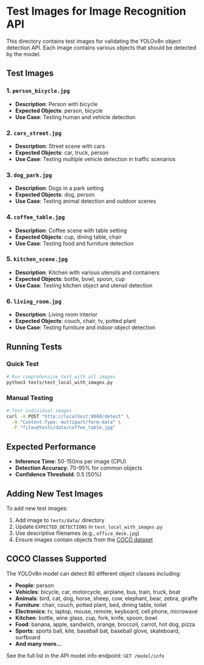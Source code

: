 # Test Images for Image Recognition API

This directory contains test images for validating the YOLOv8n object detection API. Each image contains various objects that should be detected by the model.

## Test Images

### 1. `person_bicycle.jpg`
- **Description**: Person with bicycle
- **Expected Objects**: person, bicycle
- **Use Case**: Testing human and vehicle detection

### 2. `cars_street.jpg`
- **Description**: Street scene with cars
- **Expected Objects**: car, truck, person
- **Use Case**: Testing multiple vehicle detection in traffic scenarios

### 3. `dog_park.jpg`
- **Description**: Dogs in a park setting
- **Expected Objects**: dog, person
- **Use Case**: Testing animal detection and outdoor scenes

### 4. `coffee_table.jpg`
- **Description**: Coffee scene with table setting
- **Expected Objects**: cup, dining table, chair
- **Use Case**: Testing food and furniture detection

### 5. `kitchen_scene.jpg`
- **Description**: Kitchen with various utensils and containers
- **Expected Objects**: bottle, bowl, spoon, cup
- **Use Case**: Testing kitchen object and utensil detection

### 6. `living_room.jpg`
- **Description**: Living room interior
- **Expected Objects**: couch, chair, tv, potted plant
- **Use Case**: Testing furniture and indoor object detection

## Running Tests

### Quick Test
```bash
# Run comprehensive test with all images
python3 tests/test_local_with_images.py
```

### Manual Testing
```bash
# Test individual images
curl -X POST "http://localhost:8080/detect" \
  -H "Content-Type: multipart/form-data" \
  -F "file=@tests/data/coffee_table.jpg"
```

## Expected Performance

- **Inference Time**: 50-150ms per image (CPU)
- **Detection Accuracy**: 70-95% for common objects
- **Confidence Threshold**: 0.5 (50%)

## Adding New Test Images

To add new test images:

1. Add image to `tests/data/` directory
2. Update `EXPECTED_DETECTIONS` in `test_local_with_images.py`
3. Use descriptive filenames (e.g., `office_desk.jpg`)
4. Ensure images contain objects from the [COCO dataset](https://cocodataset.org/#explore)

## COCO Classes Supported

The YOLOv8n model can detect 80 different object classes including:
- **People**: person
- **Vehicles**: bicycle, car, motorcycle, airplane, bus, train, truck, boat
- **Animals**: bird, cat, dog, horse, sheep, cow, elephant, bear, zebra, giraffe
- **Furniture**: chair, couch, potted plant, bed, dining table, toilet
- **Electronics**: tv, laptop, mouse, remote, keyboard, cell phone, microwave
- **Kitchen**: bottle, wine glass, cup, fork, knife, spoon, bowl
- **Food**: banana, apple, sandwich, orange, broccoli, carrot, hot dog, pizza
- **Sports**: sports ball, kite, baseball bat, baseball glove, skateboard, surfboard
- **And many more...**

See the full list in the API model info endpoint: `GET /model/info` 